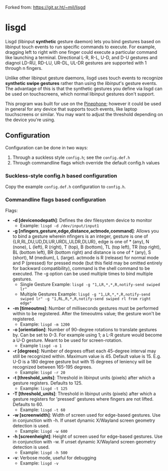 Forked from: https://git.sr.ht/~mil/lisgd

# lisgd

Lisgd (libinput **synthetic** gesture daemon) lets you bind gestures based on
libinput touch events to run specific commands to execute. For example,
dragging left to right with one finger could execute a particular command
like launching a terminal. Directional L-R, R-L, U-D, and D-U gestures and
diagnol LD-RU, RD-LU, UR-DL, UL-DR gestures are supported with 1 through
n fingers.

Unlike other libinput gesture daemons, lisgd uses touch events to
recognize **synthetic swipe gestures** rather than using the *libinput*'s
gesture events. The advantage of this is that the synthetic gestures
you define via lisgd can be used on touchscreens, which normal libinput
gestures don't support.

This program was built for use on the [Pinephone](https://www.pine64.org/pinephone/);
however it could be used in general for any device that supports touch events,
like laptop touchscreens or similar. You may want to adjust the threshold
depending on the device you're using.

## Configuration

Configuration can be done in two ways:

1. Through a suckless style `config.h`; see the `config.def.h`
2. Through commandline flags which override the default config.h values

### Suckless-style config.h based configuration

Copy the example `config.def.h` configuration to `config.h`.

### Commandline flags based configuration

Flags:

- **-d [devicenodepath]**: Defines the dev filesystem device to monitor
  - Example: `lisgd -d /dev/input/input1`
- **-g [nfingers,gesture,edge,distance,actmode,command]**: Allows you to bind a gesture wherein nfingers is an integer, gesture is
one of {LR,RL,DU,UD,DLUR,URDL,ULDR,DLUR}, edge is one of * (any), N (none), L (left), R (right), T (top), B (bottom), TL (top left), TR (top right), BL (bottom left), BR (bottom right) and distance is one of * (any), S (short), M (medium), L (large). actmode is R (release) for normal mode and P (pressed) for pressed mode (but this field may be omitted entirely for backward
compatibility), command is the shell command to be executed. The -g option can be used
  multiple times to bind multiple gestures.
  - Single Gesture Example: `lisgd -g "1,LR,*,*,R,notify-send swiped lr"`
  - Multiple Gestures Example: `lisgd -g "1,LR,*,*,R,notify-send swiped lr" -g "1,RL,R,*,R,notify-send swiped rl from right edge"`
- **-m [timeoutms]**: Number of milliseconds gestures must be performed within
    to be registered. After the timeoutms value; the gesture won't be registered.
  - Example: `lisgd -m 1200`
- **-o [orientation]**: Number of 90-degree rotations to translate gestures by.
  Can be set to 0-3. For example using 1; a L-R gesture would become a U-D
  gesture. Meant to be used for screen-rotation.
  - Example `lisgd -o 1`
- **-r [degrees]**: Number of degrees offset each 45-degree interval may still
  be recognized within. Maximum value is 45. Default value is 15. E.g. U-D
  is a 180 degree gesture but with 15 degrees of leniency will be recognized
  between 165-195 degrees.
  - Example: `lisgd -r 20`
- **-t [threshold_units]**: Threshold in libinput units (pixels) after which a
  gesture registers. Defaults to 125.
  - Example: `lisgd -t 125`
- **-T [threshold_units]**: Threshold in libinput units (pixels) after which a
  gesture registers for 'pressed' gestures where fingers are not lifted.
  Defaults to 60.
  - Example: `lisgd -t 60`
- **-w [screenwidth]**: Width of screen used for edge-based gestures. Use in
  conjunction with -h. If unset dynamic X/Wayland screen geometry detection is
  used.
  - Example: `lisgd -w 600`
- **-h [screenheight]**: Height of screen used for edge-based gestures. Use in
  conjunction with -w. If unset dynamic X/Wayland screen geometry detection is
  used.
  - Example: `lisgd -h 500`
- **-v**: Verbose mode, useful for debugging
  - Example: `lisgd -v`
